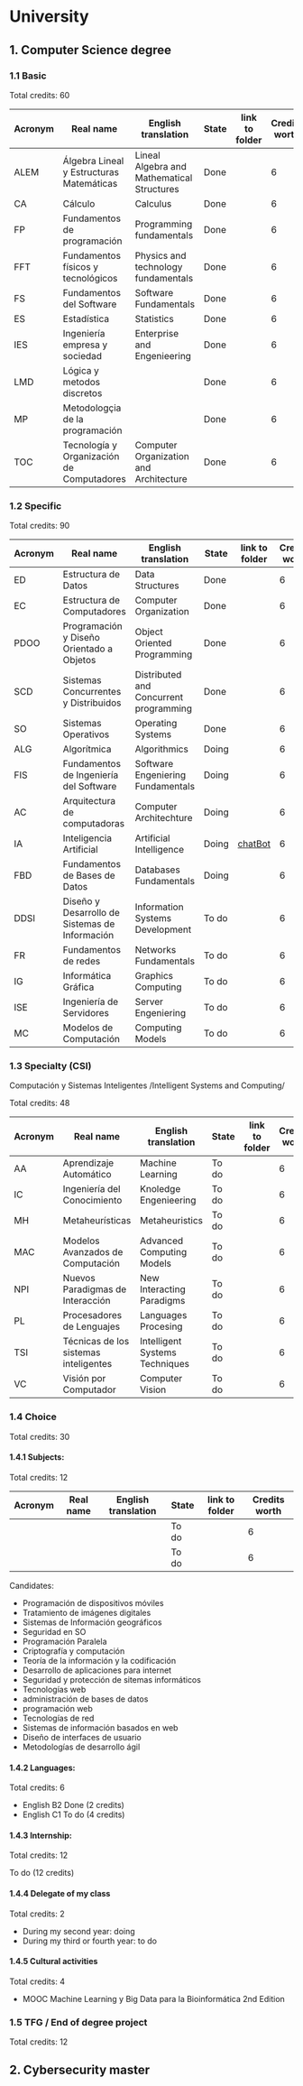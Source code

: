 # University 

## 1. Computer Science degree

### 1.1 Basic 

Total credits: 60 

|Acronym|Real name |English translation|State|link to folder|Credits worth|
|-------|----------|-------------------|-----|--------------|-------------|
|ALEM|Álgebra Lineal y Estructuras Matemáticas|Lineal Algebra and Mathematical Structures|Done|[]()|6|
|CA|Cálculo|Calculus|Done|[]()|6|
|FP|Fundamentos de programación|Programming fundamentals|Done|[]()|6|
|FFT|Fundamentos físicos y tecnológicos|Physics and technology fundamentals|Done|[]()|6|
|FS|Fundamentos del Software|Software Fundamentals|Done|[]()|6|
|ES|Estadística|Statistics|Done|[]()|6|
|IES|Ingeniería empresa y sociedad|Enterprise and Engenieering|Done|[]()|6|
|LMD|Lógica y metodos discretos||Done|[]()|6|
|MP|Metodologçia de la programación||Done|[]()|6|
|TOC|Tecnología y Organización de Computadores|Computer Organization and Architecture|Done|[]()|6|

### 1.2 Specific 

Total credits: 90 

|Acronym|Real name |English translation|State|link to folder|Credits worth|
|-------|----------|-------------------|-----|--------------|-------------|
|ED|Estructura de Datos|Data Structures|Done|[]()|6|
|EC|Estructura de Computadores|Computer Organization|Done|[]()|6|
|PDOO|Programación y Diseño Orientado a Objetos|Object Oriented Programming|Done|[]()|6|
|SCD|Sistemas Concurrentes y Distribuidos|Distributed and Concurrent programming|Done|[]()|6|
|SO|Sistemas Operativos|Operating Systems|Done|[]()|6|
|ALG|Algorítmica|Algorithmics|Doing|[]()|6|
|FIS|Fundamentos de Ingeniería del Software|Software Engeniering Fundamentals|Doing|[]()|6|
|AC|Arquitectura de computadoras|Computer Architechture|Doing|[]()|6|
|IA|Inteligencia Artificial|Artificial Intelligence|Doing|[chatBot](https://github.com/Cristinasj/chatBot)|6|
|FBD|Fundamentos de Bases de Datos|Databases Fundamentals|Doing|[]()|6|
|DDSI|Diseño y Desarrollo de Sistemas de Información|Information Systems Development|To do|[]()|6|
|FR|Fundamentos de redes|Networks Fundamentals|To do|[]()|6|
|IG|Informática Gráfica|Graphics Computing|To do|[]()|6|
|ISE|Ingeniería de Servidores|Server Engeniering|To do|[]()|6|
|MC|Modelos de Computación|Computing Models|To do|[]()|6|

### 1.3 Specialty (CSI) 

Computación y Sistemas Inteligentes /Intelligent Systems and Computing/

Total credits: 48 

|Acronym|Real name |English translation|State|link to folder|Credits worth|
|-------|----------|-------------------|-----|--------------|-------------|
|AA|Aprendizaje Automático|Machine Learning|To do|[]()|6|
|IC|Ingeniería del Conocimiento|Knoledge Engenieering|To do|[]()|6|
|MH|Metaheurísticas|Metaheuristics|To do|[]()|6|
|MAC|Modelos Avanzados de Computación|Advanced Computing Models|To do|[]()|6|
|NPI|Nuevos Paradigmas de Interacción|New Interacting Paradigms|To do|[]()|6|
|PL|Procesadores de Lenguajes|Languages Procesing|To do|[]()|6|
|TSI|Técnicas de los sistemas inteligentes|Intelligent Systems Techniques|To do|[]()|6|
|VC|Visión por Computador|Computer Vision|To do|[]()|6|

### 1.4 Choice 

Total credits: 30

#### 1.4.1 Subjects: 

Total credits: 12

|Acronym|Real name |English translation|State|link to folder|Credits worth|
|-------|----------|-------------------|-----|--------------|-------------|
||||To do|[]()|6|
||||To do|[]()|6|

Candidates: 

- Programación de dispositivos móviles
- Tratamiento de imágenes digitales
- Sistemas de Información geográficos
- Seguridad en SO 
- Programación Paralela
- Criptografía y computación 
- Teoría de la información y la codificación 
- Desarrollo de aplicaciones para internet 
- Seguridad y protección de sitemas informáticos 
- Tecnologías web
- administración de bases de datos
- programación web 
- Tecnologías de red 
- Sistemas de información basados en web 
- Diseño de interfaces de usuario
- Metodologías de desarrollo ágil 

#### 1.4.2 Languages: 

Total credits: 6

- English B2 Done (2 credits)
- English C1 To do (4 credits)

#### 1.4.3 Internship: 

Total credits: 12

To do (12 credits)

#### 1.4.4 Delegate of my class

Total credits: 2 

- During my second year: doing
- During my third or fourth year: to do 

#### 1.4.5 Cultural activities 

Total credits: 4

- MOOC Machine Learning y Big Data para la Bioinformática 2nd Edition


### 1.5 TFG / End of degree project

Total credits: 12

## 2. Cybersecurity master
